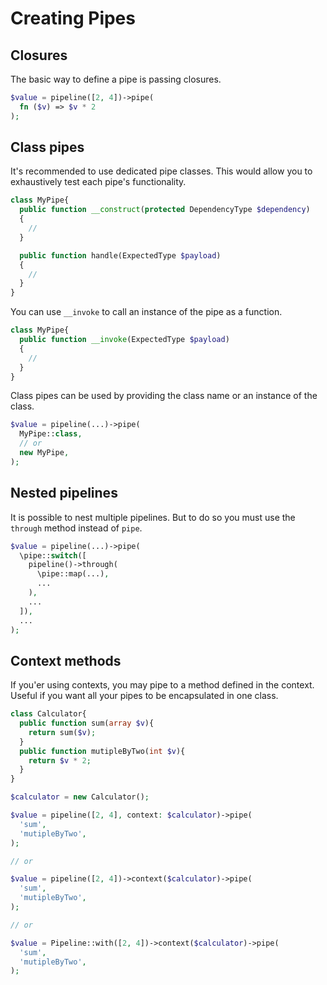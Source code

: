 # Creating Pipes

## Closures

The basic way to define a pipe is passing closures.

```php
$value = pipeline([2, 4])->pipe(
  fn ($v) => $v * 2
);
```

## Class pipes

It's recommended to use dedicated pipe classes. This would allow you to exhaustively test each pipe's functionality.

```php
class MyPipe{
  public function __construct(protected DependencyType $dependency)
  {
    //
  }

  public function handle(ExpectedType $payload)
  {
    //
  }
}
```

You can use `__invoke` to call an instance of the pipe as a function.

```php
class MyPipe{
  public function __invoke(ExpectedType $payload)
  {
    //
  }
}
```

Class pipes can be used by providing the class name or an instance of the class.

```php
$value = pipeline(...)->pipe(
  MyPipe::class,
  // or
  new MyPipe,
);
```

## Nested pipelines

It is possible to nest multiple pipelines. But to do so you must use the `through` method instead of `pipe`.

```php
$value = pipeline(...)->pipe(
  \pipe::switch([
    pipeline()->through(
      \pipe::map(...),
      ...
    ),
    ...
  ]),
  ...
);
```

## Context methods

If you'er using contexts, you may pipe to a method defined in the context.
Useful if you want all your pipes to be encapsulated in one class.

```php
class Calculator{
  public function sum(array $v){
    return sum($v);
  }
  public function mutipleByTwo(int $v){
    return $v * 2;
  }
}

$calculator = new Calculator();

$value = pipeline([2, 4], context: $calculator)->pipe(
  'sum',
  'mutipleByTwo',
);

// or

$value = pipeline([2, 4])->context($calculator)->pipe(
  'sum',
  'mutipleByTwo',
);

// or

$value = Pipeline::with([2, 4])->context($calculator)->pipe(
  'sum',
  'mutipleByTwo',
);
```
